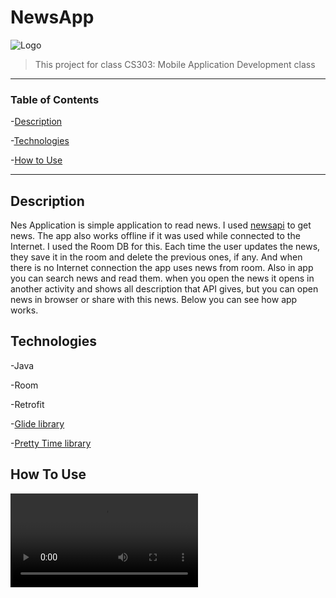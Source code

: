 # NewsApp

![Logo](https://i.imgur.com/YtrCOnT.png)

> This project for class CS303: Mobile Application Development class 

---

### Table of Contents 

-[Description](#descripion)

-[Technologies](#technologies)

-[How to Use](#how-to-use)

---

## Description

Nes Application is simple application to read news. I used [newsapi](https://newsapi.org/) to get news. 
The app also works offline if it was used while connected to the Internet. I used the Room DB for this. 
Each time the user updates the news, they save it in the room and delete the previous ones, if any. 
And when there is no Internet connection the app uses news from room. 
Also in app you can search news and read them. when you open the news it opens in another activity and shows all description that API gives, but you can open news in browser or  share with this news. 
Below you can see how app works.

## Technologies 

-Java

-Room

-Retrofit

-[Glide library](https://github.com/bumptech/glide) 

-[Pretty Time library](https://github.com/ocpsoft/prettytime)

## How To Use 

![Video](https://i.imgur.com/Wed8LiT.mp4)
